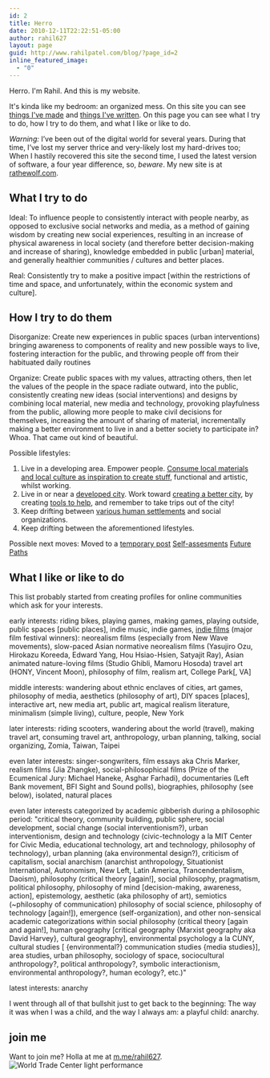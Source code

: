 ```yaml
---
id: 2
title: Herro
date: 2010-12-11T22:22:51-05:00
author: rahil627
layout: page
guid: http://www.rahilpatel.com/blog/?page_id=2
inline_featured_image:
  - "0"
---
```

Herro. I'm Rahil. And this is my website.

It's kinda like my bedroom: an organized mess. On this site you can see <a href="http://www.rahilpatel.com/blog/portfolio">things I've made</a> and <a href="http://www.rahilpatel.com/blog/valuable-things-ive-written">things I've written</a>. On this page you can see what I try to do, how I try to do them, and what I like or like to do.

<em>Warning:</em> I’ve been out of the digital world for several years. During that time, I’ve lost my server thrice and very-likely lost my hard-drives too; When I hastily recovered this site the second time, I used the latest version of software, a four year difference, so, <em>beware</em>. My new site is at <a href="https://www.rathewolf.com">rathewolf.com</a>.

<h2>What I try to do</h2>
Ideal:
To influence people to consistently interact with people nearby, as opposed to exclusive social networks and media, as a method of gaining wisdom by creating new social experiences, resulting in an increase of physical awareness in local society (and therefore better decision-making and increase of sharing), knowledge embedded in public [urban] material, and generally healthier communities / cultures and better places.

Real:
Consistently try to make a positive impact [within the restrictions of time and space, and unfortunately, within the economic system and culture].

<h2>How I try to do them</h2>
Disorganize:
Create new experiences in public spaces (urban interventions) bringing awareness to components of reality and new possible ways to live, fostering interaction for the public, and throwing people off from their habituated daily routines

Organize:
Create public spaces with my values, attracting others, then let the values of the people in the space radiate outward, into the public, consistently creating new ideas (social interventions) and designs by combining local material, new media and technology, provoking playfulness from the public, allowing more people to make civil decisions for themselves, increasing the amount of sharing of material, incrementally making a better environment to live in and a better society to participate in? Whoa. That came out kind of beautiful.

Possible lifestyles:
1. Live in a developing area. Empower people. <a title="DIY Ethics in Developing Countries" href="http://www.rahilpatel.com/blog/diy-ethics-in-developing-countries">Consume local materials and local culture as inspiration to create stuff</a>, functional and artistic, whilst working.
2. Live in or near a <a title="New York and Taiwan" href="http://www.rahilpatel.com/blog/new-york-and-taiwan">developed city</a>. Work&nbsp;toward <a title="Urban Planning for Solidarity" href="http://www.rahilpatel.com/blog/urban-planning-for-solidarity">creating a better city</a>, by creating <a title="Decision-making, Civics, and Technology" href="http://www.rahilpatel.com/blog/decision-making-civics-and-technology">tools to help</a>, and remember to take trips out of the city!
3. Keep drifting between <a href="http://www.rahilpatel.com/blog/time-and-space-in-anthropology">various human settlements</a> and social organizations.
4. Keep drifting between the aforementioned lifestyles.

Possible next moves:
Moved to a <a href="http://www.rahilpatel.com/blog/possible-next-moves">temporary post</a>
<a href="http://www.rahilpatel.com/blog/category/personal/self-assessment">Self-assesments</a>
<a href="http://www.rahilpatel.com/blog/valuable-things-ive-written#future">Future Paths</a>

<h2>What I like or like to do</h2>
This list probably started from creating profiles for online communities which ask for your interests.

early interests:
riding bikes, playing games, making games, playing outside, public spaces [public places], indie music, indie games, <a href="https://letterboxd.com/rahil627/list/rahil627s-favorite-films/">indie films</a> (major film festival winners): neorealism films (especially from New Wave movements), slow-paced Asian normative neorealism films (Yasujiro Ozu, Hirokazu Koreeda, Edward Yang, Hou Hsiao-Hsien, Satyajit Ray), Asian animated nature-loving films (Studio Ghibli, Mamoru Hosoda) travel art (HONY, Vincent Moon), philosophy of film, realism art, College Park[, VA]

middle interests:
wandering about ethnic enclaves of cities, art games, philosophy of media, aesthetics (philosophy of art), DIY spaces [places], interactive art, new media art, public art, magical realism literature, minimalism (simple living), culture, people, New York

later interests:
riding scooters, wandering about the world (travel), making travel art, consuming travel art, anthropology, urban planning, talking, social organizing, Zomia, Taiwan, Taipei

even later interests:
singer-songwriters, film essays aka Chris Marker, realism films (Jia Zhangke), social-philosophical films (Prize of the Ecumenical Jury: Michael Haneke, Asghar Farhadi), documentaries (Left Bank movement, BFI Sight and Sound polls), biographies, philosophy (see below), isolated, natural places

even later interests categorized by academic gibberish during a philosophic period:
"critical theory, community building, public sphere, social development, social change (social interventionism?), urban interventionism, design and technology (civic-technology a la MIT Center for Civic Media, educational technology, art and technology, philosophy of technology), urban planning (aka environmental design?), criticism of capitalism, social anarchism (anarchist anthropology, Situationist International, Autonomism, New Left, Latin America, Trancendentalism, Daoism), philosophy (critical theory [again!], social philosophy, pragmatism, political philosophy, philosophy of mind [decision-making, awareness, action], epistemology, aesthetic (aka philosophy of art), semiotics (~philosophy of communication) philosophy of social science, philosophy of technology [again!]), emergence (self-organization), and other non-sensical academic categorizations within social philosophy (critical theory [again and again!], human geography [critical geography {Marxist geography aka David Harvey}, cultural geography], environmental psychology a la CUNY, cultural studies [ {environmental?} communication studies {media studies}], area studies, urban philosophy, sociology of space, sociocultural anthropology?, political anthropology?, symbolic interactionism, environmental anthropology?, human ecology?, etc.)"

latest interests:
anarchy

I went through all of that bullshit just to get back to the beginning: The way it was when I was a child, and the way I always am: a playful child: anarchy.

<h2>join me</h2>
Want to join me? Holla at me at <a href="http://m.me/rahil627">m.me/rahil627</a>.

<img class="alignnone size-large wp-image-2445" src="http://www.rahilpatel.com/blog/wp-content/uploads/2014/09/World-Trade-Center-light-performance1.svg" alt="World Trade Center light performance">
